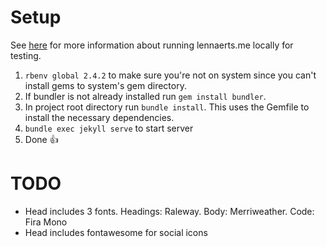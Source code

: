 # Setup
See [here](https://help.github.com/articles/setting-up-your-github-pages-site-locally-with-jekyll/) for more information about running lennaerts.me locally for testing.

1. `rbenv global 2.4.2` to make sure you're not on system since you can't install gems to system's gem directory.
2. If bundler is not already installed run `gem install bundler`.
3. In project root directory run `bundle install`. This uses the Gemfile to install the necessary dependencies.
4. `bundle exec jekyll serve` to start server
5. Done :thumbsup:

# TODO
* Head includes 3 fonts. Headings: Raleway. Body: Merriweather. Code: Fira Mono
* Head includes fontawesome for social icons